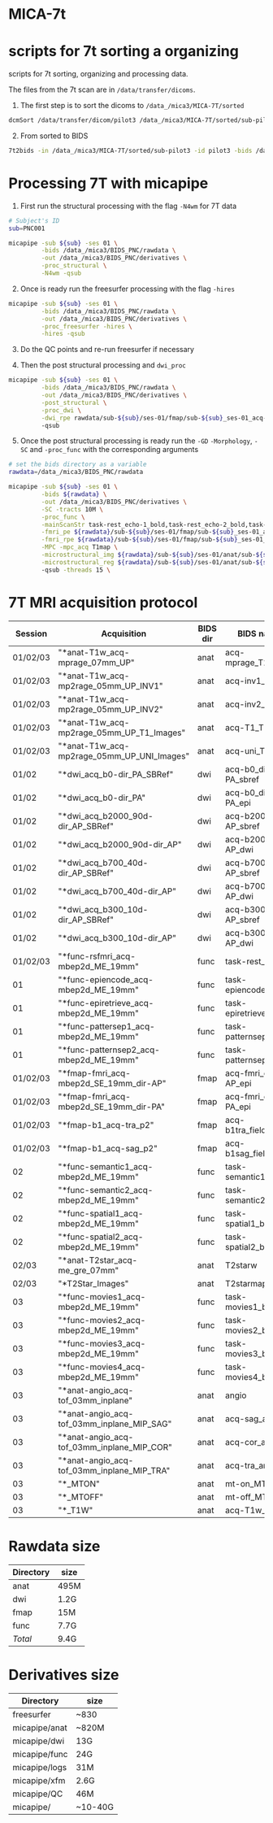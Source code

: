 # MICA-7t
scripts for 7t sorting a organizing
=======
scripts for 7t sorting, organizing and processing data.

The files from the 7t scan are in `/data/transfer/dicoms`.  

1. The first step is to sort the dicoms to `/data_/mica3/MICA-7T/sorted`
```bash
dcmSort /data/transfer/dicom/pilot3 /data_/mica3/MICA-7T/sorted/sub-pilot3
```
2. From sorted to BIDS
```bash
7t2bids -in /data_/mica3/MICA-7T/sorted/sub-pilot3 -id pilot3 -bids /data_/mica3/MICA-7T/rawdata -ses pilot
```

Processing 7T with micapipe
=======
1. First run the structural processing with the flag `-N4wm` for 7T data
```bash
# Subject's ID
sub=PNC001

micapipe -sub ${sub} -ses 01 \
         -bids /data_/mica3/BIDS_PNC/rawdata \
         -out /data_/mica3/BIDS_PNC/derivatives \
         -proc_structural \
         -N4wm -qsub
```

2.  Once is ready run the freesurfer processing with the flag `-hires` 
```bash
micapipe -sub ${sub} -ses 01 \
         -bids /data_/mica3/BIDS_PNC/rawdata \
         -out /data_/mica3/BIDS_PNC/derivatives \
         -proc_freesurfer -hires \
         -hires -qsub
```

3. Do the QC points and re-run freesurfer if necessary

4. Then the post structural processing and `dwi_proc`
```bash
micapipe -sub ${sub} -ses 01 \
         -bids /data_/mica3/BIDS_PNC/rawdata \
         -out /data_/mica3/BIDS_PNC/derivatives \
         -post_structural \
         -proc_dwi \
         -dwi_rpe rawdata/sub-${sub}/ses-01/fmap/sub-${sub}_ses-01_acq-b0_dir-PA_epi.nii.gz \ 
         -qsub
```

5. Once the post structural processing is ready run the `-GD` `-Morphology`, `-SC` and `-proc_func` with the corresponding arguments
```bash
# set the bids directory as a variable
rawdata=/data_/mica3/BIDS_PNC/rawdata

micapipe -sub ${sub} -ses 01 \
         -bids ${rawdata} \
         -out /data_/mica3/BIDS_PNC/derivatives \
         -SC -tracts 10M \
         -proc_func \
         -mainScanStr task-rest_echo-1_bold,task-rest_echo-2_bold,task-rest_echo-3_bold \
         -fmri_pe ${rawdata}/sub-${sub}/ses-01/fmap/sub-${sub}_ses-01_acq-fmri_dir-AP_epi.nii.gz \
         -fmri_rpe ${rawdata}/sub-${sub}/ses-01/fmap/sub-${sub}_ses-01_acq-fmri_dir-PA_epi.nii.gz \
         -MPC -mpc_acq T1map \
         -microstructural_img ${rawdata}/sub-${sub}/ses-01/anat/sub-${sub}_ses-01_acq-inv1_T1map.nii.gz \
         -microstructural_reg ${rawdata}/sub-${sub}/ses-01/anat/sub-${sub}_ses-01_acq-T1_T1map.nii.gz
         -qsub -threads 15 \
```

# 7T MRI acquisition protocol
| Session  | Acquisition                                | BIDS dir | BIDS name              |
|----------|--------------------------------------------|----------|------------------------|
| 01/02/03 | "*anat-T1w_acq-mprage_07mm_UP"             | anat     | acq-mprage_T1w         |
| 01/02/03 | "*anat-T1w_acq-mp2rage_05mm_UP_INV1"       | anat     | acq-inv1_T1map         |
| 01/02/03 | "*anat-T1w_acq-mp2rage_05mm_UP_INV2"       | anat     | acq-inv2_T1map         |
| 01/02/03 | "*anat-T1w_acq-mp2rage_05mm_UP_T1_Images"  | anat     | acq-T1_T1map           |
| 01/02/03 | "*anat-T1w_acq-mp2rage_05mm_UP_UNI_Images" | anat     | acq-uni_T1map          |
| 01/02    | "*dwi_acq_b0-dir_PA_SBRef"                 | dwi      | acq-b0_dir-PA_sbref    |
| 01/02    | "*dwi_acq_b0-dir_PA"                       | dwi      | acq-b0_dir-PA_epi      |
| 01/02    | "*dwi_acq_b2000_90d-dir_AP_SBRef"          | dwi      | acq-b2000_dir-AP_sbref |
| 01/02    | "*dwi_acq_b2000_90d-dir_AP"                | dwi      | acq-b2000_dir-AP_dwi   |
| 01/02    | "*dwi_acq_b700_40d-dir_AP_SBRef"           | dwi      | acq-b700_dir-AP_sbref  |
| 01/02    | "*dwi_acq_b700_40d-dir_AP"                 | dwi      | acq-b700_dir-AP_dwi    |
| 01/02    | "*dwi_acq_b300_10d-dir_AP_SBRef"           | dwi      | acq-b300_dir-AP_sbref  |
| 01/02    | "*dwi_acq_b300_10d-dir_AP"                 | dwi      | acq-b300_dir-AP_dwi    |
| 01/02/03 | "*func-rsfmri_acq-mbep2d_ME_19mm"          | func     | task-rest_bold         |
| 01       | "*func-epiencode_acq-mbep2d_ME_19mm"       | func     | task-epiencode_bold    |
| 01       | "*func-epiretrieve_acq-mbep2d_ME_19mm"     | func     | task-epiretrieve_bold  |
| 01       | "*func-pattersep1_acq-mbep2d_ME_19mm"      | func     | task-patternsep1_bold  |
| 01       | "*func-patternsep2_acq-mbep2d_ME_19mm"     | func     | task-patternsep2_bold  |
| 01/02/03 | "*fmap-fmri_acq-mbep2d_SE_19mm_dir-AP"     | fmap     | acq-fmri_dir-AP_epi    |
| 01/02/03 | "*fmap-fmri_acq-mbep2d_SE_19mm_dir-PA"     | fmap     | acq-fmri_dir-PA_epi    |
| 01/02/03 | "*fmap-b1_acq-tra_p2"                      | fmap     | acq-b1tra_fieldmap     |
| 01/02/03 | "*fmap-b1_acq-sag_p2"                      | fmap     | acq-b1sag_fieldmap     |
| 02       | "*func-semantic1_acq-mbep2d_ME_19mm"       | func     | task-semantic1_bold    |
| 02       | "*func-semantic2_acq-mbep2d_ME_19mm"       | func     | task-semantic2_bold    |
| 02       | "*func-spatial1_acq-mbep2d_ME_19mm"        | func     | task-spatial1_bold     |
| 02       | "*func-spatial2_acq-mbep2d_ME_19mm"        | func     | task-spatial2_bold     |
| 02/03    | "*anat-T2star_acq-me_gre_07mm"             | anat     | T2starw                |
| 02/03    | "*T2Star_Images"                           | anat     | T2starmap              |
| 03       | "*func-movies1_acq-mbep2d_ME_19mm"         | func     | task-movies1_bold      |
| 03       | "*func-movies2_acq-mbep2d_ME_19mm"         | func     | task-movies2_bold      |
| 03       | "*func-movies3_acq-mbep2d_ME_19mm"         | func     | task-movies3_bold      |
| 03       | "*func-movies4_acq-mbep2d_ME_19mm"         | func     | task-movies4_bold      |
| 03       | "*anat-angio_acq-tof_03mm_inplane"         | anat     | angio                  |
| 03       | "*anat-angio_acq-tof_03mm_inplane_MIP_SAG" | anat     | acq-sag_angio          |
| 03       | "*anat-angio_acq-tof_03mm_inplane_MIP_COR" | anat     | acq-cor_angio          |
| 03       | "*anat-angio_acq-tof_03mm_inplane_MIP_TRA" | anat     | acq-tra_angio          |
| 03       | "*_MTON"                                   | anat     | mt-on_MTR              |
| 03       | "*_MTOFF"                                  | anat     | mt-off_MTR             |
| 03       | "*_T1W"                                    | anat     | acq-T1w_MTR            |


# Rawdata size
| **Directory** | **size** |
|---------------|----------|
| anat          | 495M     |
| dwi           | 1.2G     |
| fmap          | 15M      |
| func          | 7.7G     |
| *Total*       | 9.4G     |

# Derivatives size
| **Directory** | **size** |
|---------------|----------|
| freesurfer    | ~830     |
| micapipe/anat | ~820M    |
| micapipe/dwi  | 13G      |
| micapipe/func | 24G      |
| micapipe/logs | 31M      |
| micapipe/xfm  | 2.6G     |
| micapipe/QC   | 46M      |
| micapipe/     | ~10-40G  |
